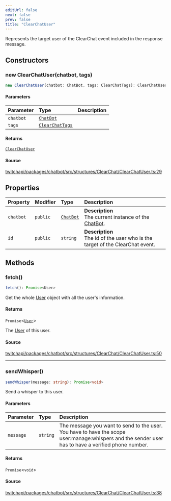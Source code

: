 ```yaml
---
editUrl: false
next: false
prev: false
title: "ClearChatUser"
---
```


Represents the target user of the ClearChat event included in the response message.

## Constructors

### new ClearChatUser(chatbot, tags)

```ts
new ClearChatUser(chatbot: ChatBot, tags: ClearChatTags): ClearChatUser
```

#### Parameters

| Parameter | Type | Description |
| :------ | :------ | :------ |
| `chatbot` | [`ChatBot`](ChatBot.md) |  |
| `tags` | [`ClearChatTags`](../interfaces/ClearChatTags.md) |  |

#### Returns

[`ClearChatUser`](ClearChatUser.md)

#### Source

[twitchapi/packages/chatbot/src/structures/ClearChat/ClearChatUser.ts:29](https://github.com/pablornc/twitchapi//blob/b274026/packages/chatbot/src/structures/ClearChat/ClearChatUser.ts#L29)

## Properties

| Property | Modifier | Type | Description |
| :------ | :------ | :------ | :------ |
| `chatbot` | `public` | [`ChatBot`](ChatBot.md) | **Description**<br />The current instance of the [ChatBot](../../api/chatbot/classes/chatbot). |
| `id` | `public` | `string` | **Description**<br />The id of the user who is the target of the ClearChat event. |

## Methods

### fetch()

```ts
fetch(): Promise<User>
```

Get the whole [User](../../api/chatbot/classes/user) object with all the user's information.

#### Returns

`Promise`\<[`User`](User.md)\>

The [User](../../api/chatbot/classes/user) of this user.

#### Source

[twitchapi/packages/chatbot/src/structures/ClearChat/ClearChatUser.ts:50](https://github.com/pablornc/twitchapi//blob/b274026/packages/chatbot/src/structures/ClearChat/ClearChatUser.ts#L50)

***

### sendWhisper()

```ts
sendWhisper(message: string): Promise<void>
```

Send a whisper to this user.

#### Parameters

| Parameter | Type | Description |
| :------ | :------ | :------ |
| `message` | `string` | The message you want to send to the user. You have to have the scope user:manage:whispers and the sender user has to have a verified phone number. |

#### Returns

`Promise`\<`void`\>

#### Source

[twitchapi/packages/chatbot/src/structures/ClearChat/ClearChatUser.ts:38](https://github.com/pablornc/twitchapi//blob/b274026/packages/chatbot/src/structures/ClearChat/ClearChatUser.ts#L38)

